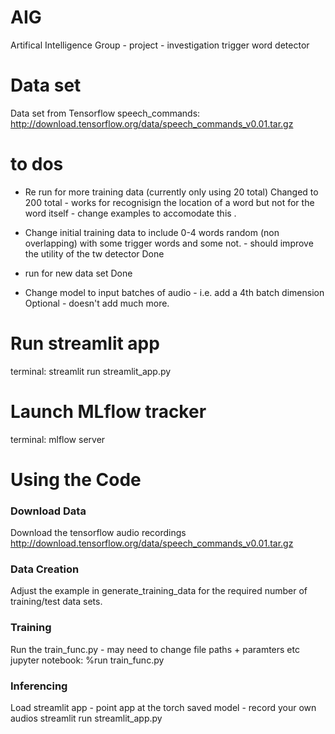 # AIG
Artifical Intelligence Group - project - investigation trigger word detector 

# Data set
Data set from Tensorflow speech_commands:
http://download.tensorflow.org/data/speech_commands_v0.01.tar.gz

# to dos 

* Re run for more training data (currently only using 20 total) 
Changed to 200 total - works for recognisign the location of a word but not for the word itself - change examples to accomodate this .

* Change initial training data to include 0-4 words random (non overlapping) with some trigger words and some not.  - should improve the utility of the tw detector
Done

* run for new data set
Done

* Change model to input batches of audio - i.e. add a 4th batch dimension
Optional - doesn't add much more.

# Run streamlit app
terminal:
streamlit run streamlit_app.py

# Launch MLflow tracker
terminal:
mlflow server



#  Using the Code 

### Download Data
Download the tensorflow audio recordings http://download.tensorflow.org/data/speech_commands_v0.01.tar.gz


### Data Creation
Adjust the example in generate_training_data for the required number of training/test data sets.


### Training 
Run the train_func.py - may need to change file paths + paramters etc
jupyter notebook:
%run train_func.py

### Inferencing
Load streamlit app - point app at the torch saved model - record your own audios
streamlit run streamlit_app.py